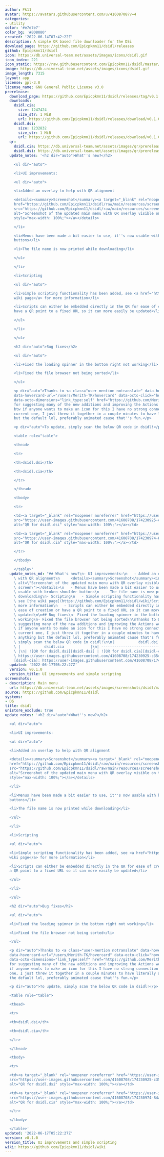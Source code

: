 ```yaml
---
author: Pk11
avatar: https://avatars.githubusercontent.com/u/41608708?v=4
categories:
- utility
color: '#e7e7e7'
color_bg: '#808080'
created: '2022-06-14T07:42:22Z'
description: A simple QR based file downloader for the DSi
download_page: https://github.com/Epicpkmn11/dsidl/releases
github: Epicpkmn11/dsidl
icon: https://db.universal-team.net/assets/images/icons/dsidl.gif
icon_index: 221
icon_static: https://raw.githubusercontent.com/Epicpkmn11/dsidl/master/resources/icon/icon.0.png
image: https://db.universal-team.net/assets/images/icons/dsidl.gif
image_length: 7315
layout: app
license: gpl-3.0
license_name: GNU General Public License v3.0
prerelease:
  download_page: https://github.com/Epicpkmn11/dsidl/releases/tag/v0.1.0
  downloads:
    dsidl.cia:
      size: 1247424
      size_str: 1 MiB
      url: https://github.com/Epicpkmn11/dsidl/releases/download/v0.1.0/dsidl.cia
    dsidl.dsi:
      size: 1232832
      size_str: 1 MiB
      url: https://github.com/Epicpkmn11/dsidl/releases/download/v0.1.0/dsidl.dsi
  qr:
    dsidl.cia: https://db.universal-team.net/assets/images/qr/prerelease/dsidl-cia.png
    dsidl.dsi: https://db.universal-team.net/assets/images/qr/prerelease/dsidl-dsi.png
  update_notes: '<h2 dir="auto">What''s new?</h2>

    <ul dir="auto">

    <li>UI improvements:

    <ul dir="auto">

    <li>Added an overlay to help with QR alignment

    <details><summary>Screenshot</summary><a target="_blank" rel="noopener noreferrer"
    href="https://github.com/Epicpkmn11/dsidl/raw/main/resources/screenshots/main-menu.png"><img
    src="https://github.com/Epicpkmn11/dsidl/raw/main/resources/screenshots/main-menu.png"
    alt="Screenshot of the updated main menu with QR overlay visible on the top screen"
    style="max-width: 100%;"></a></details>

    </li>

    <li>Menus have been made a bit easier to use, it''s now usable with broken shoulder
    buttons</li>

    <li>The file name is now printed while downloading</li>

    </ul>

    </li>

    <li>Scripting

    <ul dir="auto">

    <li>Simple scripting functionality has been added, see <a href="https://github.com/Epicpkmn11/dsidl/wiki/Scripting">the
    wiki page</a> for more information</li>

    <li>Scripts can either be embedded directly in the QR for ease of creation or
    have a QR point to a fixed URL so it can more easily be updated</li>

    </ul>

    </li>

    </ul>

    <h2 dir="auto">Bug fixes</h2>

    <ul dir="auto">

    <li>Fixed the loading spinner in the bottom right not working</li>

    <li>Fixed the file browser not being sorted</li>

    </ul>

    <p dir="auto">Thanks to <a class="user-mention notranslate" data-hovercard-type="user"
    data-hovercard-url="/users/Merith-TK/hovercard" data-octo-click="hovercard-link-click"
    data-octo-dimensions="link_type:self" href="https://github.com/Merith-TK">@Merith-TK</a>
    for suggesting many of the new additions and improving the Actions workflows.
    btw if anyone wants to make an icon for this I have no strong connection to the
    current one, I just threw it together in a couple minutes to have literally anything
    but the default lol, preferably animated cause that''s fun.</p>

    <p dir="auto">To update, simply scan the below QR code in dsidl!</p>

    <table role="table">

    <thead>

    <tr>

    <th>dsidl.dsi</th>

    <th>dsidl.cia</th>

    </tr>

    </thead>

    <tbody>

    <tr>

    <td><a target="_blank" rel="noopener noreferrer" href="https://user-images.githubusercontent.com/41608708/174230925-c35cfe2a-0793-4b9f-b45d-ac0627728a62.png"><img
    src="https://user-images.githubusercontent.com/41608708/174230925-c35cfe2a-0793-4b9f-b45d-ac0627728a62.png"
    alt="QR for dsidl.dsi" style="max-width: 100%;"></a></td>

    <td><a target="_blank" rel="noopener noreferrer" href="https://user-images.githubusercontent.com/41608708/174230974-84aa480b-8bc7-4607-aa34-785f71e105cb.png"><img
    src="https://user-images.githubusercontent.com/41608708/174230974-84aa480b-8bc7-4607-aa34-785f71e105cb.png"
    alt="QR for dsidl.cia" style="max-width: 100%;"></a></td>

    </tr>

    </tbody>

    </table>'
  update_notes_md: "## What's new?\n- UI improvements:\n   - Added an overlay to help\
    \ with QR alignment\n     <details><summary>Screenshot</summary><img src=\"https://github.com/Epicpkmn11/dsidl/raw/main/resources/screenshots/main-menu.png\"\
    \ alt=\"Screenshot of the updated main menu with QR overlay visible on the top\
    \ screen\"></details>\n   - Menus have been made a bit easier to use, it's now\
    \ usable with broken shoulder buttons\n   - The file name is now printed while\
    \ downloading\n- Scripting\n   - Simple scripting functionality has been added,\
    \ see [the wiki page](https://github.com/Epicpkmn11/dsidl/wiki/Scripting) for\
    \ more information\n   - Scripts can either be embedded directly in the QR for\
    \ ease of creation or have a QR point to a fixed URL so it can more easily be\
    \ updated\n\n## Bug fixes\n- Fixed the loading spinner in the bottom right not\
    \ working\n- Fixed the file browser not being sorted\n\nThanks to @Merith-TK for\
    \ suggesting many of the new additions and improving the Actions workflows. btw\
    \ if anyone wants to make an icon for this I have no strong connection to the\
    \ current one, I just threw it together in a couple minutes to have literally\
    \ anything but the default lol, preferably animated cause that's fun.\n\nTo update,\
    \ simply scan the below QR code in dsidl!\n\n|           dsidl.dsi           \
    \ |           dsidl.cia            |\n| ------------------------------ | ------------------------------\
    \ |\n| ![QR for dsidl.dsi][dsidl-dsi] | ![QR for dsidl.cia][dsidl-cia] |\n\n[dsidl-dsi]:\
    \ https://user-images.githubusercontent.com/41608708/174230925-c35cfe2a-0793-4b9f-b45d-ac0627728a62.png\n\
    [dsidl-cia]: https://user-images.githubusercontent.com/41608708/174230974-84aa480b-8bc7-4607-aa34-785f71e105cb.png"
  updated: '2022-06-17T05:22:27Z'
  version: v0.1.0
  version_title: UI improvements and simple scripting
screenshots:
- description: Main menu
  url: https://db.universal-team.net/assets/images/screenshots/dsidl/main-menu.png
source: https://github.com/Epicpkmn11/dsidl
systems:
- DS
title: dsidl
unistore_exclude: true
update_notes: '<h2 dir="auto">What''s new?</h2>

  <ul dir="auto">

  <li>UI improvements:

  <ul dir="auto">

  <li>Added an overlay to help with QR alignment

  <details><summary>Screenshot</summary><a target="_blank" rel="noopener noreferrer"
  href="https://github.com/Epicpkmn11/dsidl/raw/main/resources/screenshots/main-menu.png"><img
  src="https://github.com/Epicpkmn11/dsidl/raw/main/resources/screenshots/main-menu.png"
  alt="Screenshot of the updated main menu with QR overlay visible on the top screen"
  style="max-width: 100%;"></a></details>

  </li>

  <li>Menus have been made a bit easier to use, it''s now usable with broken shoulder
  buttons</li>

  <li>The file name is now printed while downloading</li>

  </ul>

  </li>

  <li>Scripting

  <ul dir="auto">

  <li>Simple scripting functionality has been added, see <a href="https://github.com/Epicpkmn11/dsidl/wiki/Scripting">the
  wiki page</a> for more information</li>

  <li>Scripts can either be embedded directly in the QR for ease of creation or have
  a QR point to a fixed URL so it can more easily be updated</li>

  </ul>

  </li>

  </ul>

  <h2 dir="auto">Bug fixes</h2>

  <ul dir="auto">

  <li>Fixed the loading spinner in the bottom right not working</li>

  <li>Fixed the file browser not being sorted</li>

  </ul>

  <p dir="auto">Thanks to <a class="user-mention notranslate" data-hovercard-type="user"
  data-hovercard-url="/users/Merith-TK/hovercard" data-octo-click="hovercard-link-click"
  data-octo-dimensions="link_type:self" href="https://github.com/Merith-TK">@Merith-TK</a>
  for suggesting many of the new additions and improving the Actions workflows. btw
  if anyone wants to make an icon for this I have no strong connection to the current
  one, I just threw it together in a couple minutes to have literally anything but
  the default lol, preferably animated cause that''s fun.</p>

  <p dir="auto">To update, simply scan the below QR code in dsidl!</p>

  <table role="table">

  <thead>

  <tr>

  <th>dsidl.dsi</th>

  <th>dsidl.cia</th>

  </tr>

  </thead>

  <tbody>

  <tr>

  <td><a target="_blank" rel="noopener noreferrer" href="https://user-images.githubusercontent.com/41608708/174230925-c35cfe2a-0793-4b9f-b45d-ac0627728a62.png"><img
  src="https://user-images.githubusercontent.com/41608708/174230925-c35cfe2a-0793-4b9f-b45d-ac0627728a62.png"
  alt="QR for dsidl.dsi" style="max-width: 100%;"></a></td>

  <td><a target="_blank" rel="noopener noreferrer" href="https://user-images.githubusercontent.com/41608708/174230974-84aa480b-8bc7-4607-aa34-785f71e105cb.png"><img
  src="https://user-images.githubusercontent.com/41608708/174230974-84aa480b-8bc7-4607-aa34-785f71e105cb.png"
  alt="QR for dsidl.cia" style="max-width: 100%;"></a></td>

  </tr>

  </tbody>

  </table>'
updated: '2022-06-17T05:22:27Z'
version: v0.1.0
version_title: UI improvements and simple scripting
wiki: https://github.com/Epicpkmn11/dsidl/wiki
---
```

